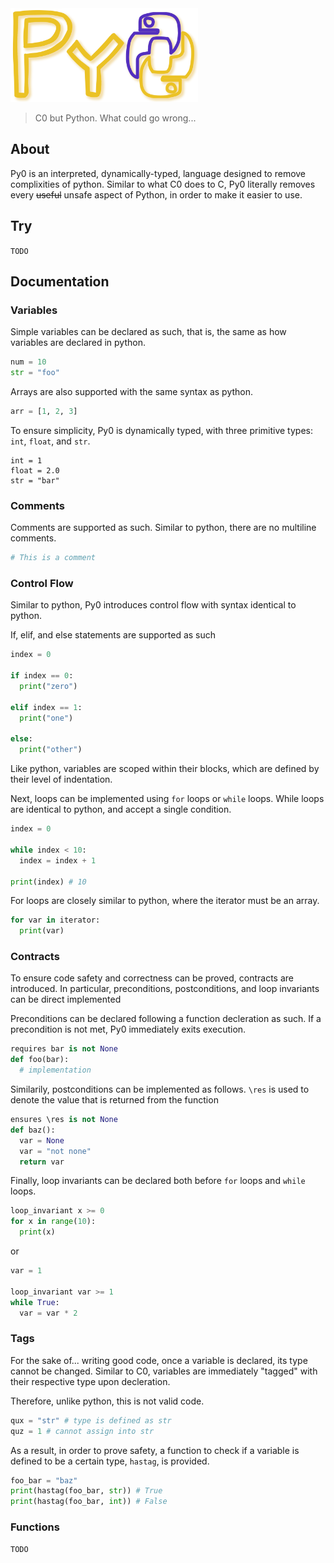 <img src="https://github.com/vincent-qc/py0/blob/main/assets/banner.png" alt="Alt Text" width="300" height="150">

>C0 but Python. What could go wrong...

## About
Py0 is an interpreted, dynamically-typed, language designed to remove complixities of python. Similar to what C0 does to C, Py0 literally removes every ~~useful~~ unsafe aspect of Python, in order to make it easier to use.

## Try
`TODO`

## Documentation
### Variables

Simple variables can be declared as such, that is, the same as how variables are declared in python.
```py
num = 10
str = "foo"
```

Arrays are also supported with the same syntax as python.
```py
arr = [1, 2, 3]
```

To ensure simplicity, Py0 is dynamically typed, with three primitive types: `int`, `float`, and `str`.
```
int = 1
float = 2.0
str = "bar"
```

### Comments
Comments are supported as such. Similar to python, there are no multiline comments.
```py
# This is a comment
```

### Control Flow

Similar to python, Py0 introduces control flow with syntax identical to python.

If, elif, and else statements are supported as such
```py
index = 0

if index == 0:
  print("zero")

elif index == 1:
  print("one")

else:
  print("other")
```
Like python, variables are scoped within their blocks, which are defined by their level of indentation.

Next, loops can be implemented using `for` loops or `while` loops. While loops are identical to python, and accept a single condition.
```py
index = 0

while index < 10:
  index = index + 1

print(index) # 10
```

For loops are closely similar to python, where the iterator must be an array.
```py
for var in iterator:
  print(var)
```

### Contracts
To ensure code safety and correctness can be proved, contracts are introduced. In particular, preconditions, postconditions, and loop invariants can be direct implemented

Preconditions can be declared following a function decleration as such. If a precondition is not met, Py0 immediately exits execution.
```py
requires bar is not None
def foo(bar):
  # implementation
```

Similarily, postconditions can be implemented as follows. `\res` is used to denote the value that is returned from the function
```py
ensures \res is not None
def baz():
  var = None
  var = "not none"
  return var
```

Finally, loop invariants can be declared both before `for` loops and `while` loops.
```py
loop_invariant x >= 0
for x in range(10):
  print(x)
```
or
```py
var = 1

loop_invariant var >= 1
while True:
  var = var * 2
```


### Tags
For the sake of... writing good code, once a variable is declared, its type cannot be changed. Similar to C0, variables are immediately "tagged" with their respective type upon decleration.

Therefore, unlike python, this is not valid code.
```py
qux = "str" # type is defined as str
quz = 1 # cannot assign into str
```

As a result, in order to prove safety, a function to check if a variable is defined to be a certain type, `hastag`, is provided.
```py
foo_bar = "baz"
print(hastag(foo_bar, str)) # True
print(hastag(foo_bar, int)) # False
```

### Functions
`TODO`
